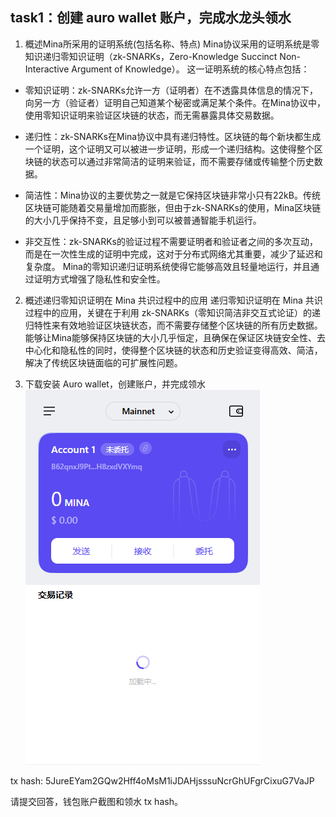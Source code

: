 ## task1：创建 auro wallet 账户，完成水龙头领水
1. 概述Mina所采用的证明系统(包括名称、特点)
Mina协议采用的证明系统是零知识递归零知识证明（zk-SNARKs，Zero-Knowledge Succinct Non-Interactive Argument of Knowledge）。
这一证明系统的核心特点包括：

- 零知识证明：zk-SNARKs允许一方（证明者）在不透露具体信息的情况下，向另一方（验证者）证明自己知道某个秘密或满足某个条件。在Mina协议中，使用零知识证明来验证区块链的状态，而无需暴露具体交易数据。

- 递归性：zk-SNARKs在Mina协议中具有递归特性。区块链的每个新块都生成一个证明，这个证明又可以被进一步证明，形成一个递归结构。这使得整个区块链的状态可以通过非常简洁的证明来验证，而不需要存储或传输整个历史数据。

- 简洁性：Mina协议的主要优势之一就是它保持区块链非常小只有22kB。传统区块链可能随着交易量增加而膨胀，但由于zk-SNARKs的使用，Mina区块链的大小几乎保持不变，且足够小到可以被普通智能手机运行。

- 非交互性：zk-SNARKs的验证过程不需要证明者和验证者之间的多次互动，而是在一次性生成的证明中完成，这对于分布式网络尤其重要，减少了延迟和复杂度。
Mina的零知识递归证明系统使得它能够高效且轻量地运行，并且通过证明方式增强了隐私性和安全性。

2. 概述递归零知识证明在 Mina 共识过程中的应用
递归零知识证明在 Mina 共识过程中的应用，关键在于利用 zk-SNARKs（零知识简洁非交互式论证）的递归特性来有效地验证区块链状态，而不需要存储整个区块链的所有历史数据。能够让Mina能够保持区块链的大小几乎恒定，且确保在保证区块链安全性、去中心化和隐私性的同时，使得整个区块链的状态和历史验证变得高效、简洁，解决了传统区块链面临的可扩展性问题。

3. 下载安装 Auro wallet，创建账户，并完成领水
![alt text](image.png)

tx hash: 5JureEYam2GQw2Hff4oMsM1iJDAHjsssuNcrGhUFgrCixuG7VaJP

请提交回答，钱包账户截图和领水 tx hash。